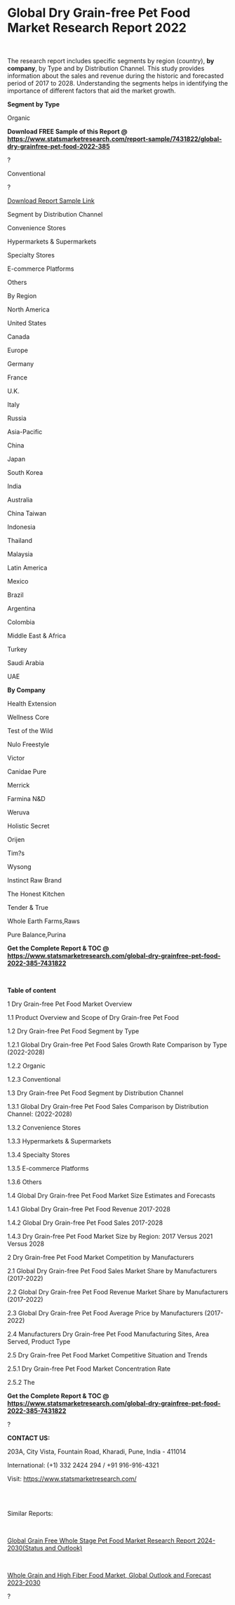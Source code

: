 <h1>Global Dry Grain-free Pet Food Market Research Report 2022</h1><br/><p>The research report includes specific segments by region (country), <strong>by company</strong>, by Type and by Distribution Channel. This study provides information about the sales and revenue during the historic and forecasted period of 2017 to 2028. Understanding the segments helps in identifying the importance of different factors that aid the market growth.</p>
 
 
 
 <p><strong>Segment by Type</strong></p>
 
 
 
 <p>Organic</p>
 
 
 
 <div><b>Download FREE Sample of this Report @ <a href="https://www.statsmarketresearch.com/download-free-sample/7431822/global-dry-grainfree-pet-food-2022-385">https://www.statsmarketresearch.com/report-sample/7431822/global-dry-grainfree-pet-food-2022-385</a></b></div>
 
 
 
 <p>? </p>
 
 
 
 <p>Conventional</p>
 
 
 
 <p>? </p>
 
 
 
 <p><a href="https://www.statsmarketresearch.com/download-free-sample/7431822/global-dry-grainfree-pet-food-2022-385">Download Report Sample Link</a></p>
 
 
 
 <p>Segment by Distribution Channel</p>
 
 
 
 <p>Convenience Stores</p>
 
 
 
 <p>Hypermarkets & Supermarkets</p>
 
 
 
 <p>Specialty Stores</p>
 
 
 
 <p>E-commerce Platforms</p>
 
 
 
 <p>Others</p>
 
 
 
 <p>By Region</p>
 
 
 
 <p>North America</p>
 
 
 
 <p>United States</p>
 
 
 
 <p>Canada</p>
 
 
 
 <p>Europe</p>
 
 
 
 <p>Germany</p>
 
 
 
 <p>France</p>
 
 
 
 <p>U.K.</p>
 
 
 
 <p>Italy</p>
 
 
 
 <p>Russia</p>
 
 
 
 <p>Asia-Pacific</p>
 
 
 
 <p>China</p>
 
 
 
 <p>Japan</p>
 
 
 
 <p>South Korea</p>
 
 
 
 <p>India</p>
 
 
 
 <p>Australia</p>
 
 
 
 <p>China Taiwan</p>
 
 
 
 <p>Indonesia</p>
 
 
 
 <p>Thailand</p>
 
 
 
 <p>Malaysia</p>
 
 
 
 <p>Latin America</p>
 
 
 
 <p>Mexico</p>
 
 
 
 <p>Brazil</p>
 
 
 
 <p>Argentina</p>
 
 
 
 <p>Colombia</p>
 
 
 
 <p>Middle East & Africa</p>
 
 
 
 <p>Turkey</p>
 
 
 
 <p>Saudi Arabia</p>
 
 
 
 <p>UAE</p>
 
 
 
 <p><strong>By Company</strong></p>
 
 
 
 <p>Health Extension</p>
 
 
 
 <p>Wellness Core</p>
 
 
 
 <p>Test of the Wild</p>
 
 
 
 <p>Nulo Freestyle</p>
 
 
 
 <p>Victor</p>
 
 
 
 <p>Canidae Pure</p>
 
 
 
 <p>Merrick</p>
 
 
 
 <p>Farmina N&D</p>
 
 
 
 <p>Weruva</p>
 
 
 
 <p>Holistic Secret</p>
 
 
 
 <p>Orijen</p>
 
 
 
 <p>Tim?s</p>
 
 
 
 <p>Wysong</p>
 
 
 
 <p>Instinct Raw Brand</p>
 
 
 
 <p>The Honest Kitchen</p>
 
 
 
 <p>Tender & True</p>
 
 
 
 <p>Whole Earth Farms,Raws</p>
 
 
 
 <p>Pure Balance,Purina</p>
 
 
 
 <div><b>Get the Complete Report & TOC @ <a href="https://www.statsmarketresearch.com/global-dry-grainfree-pet-food-2022-385-7431822">https://www.statsmarketresearch.com/global-dry-grainfree-pet-food-2022-385-7431822</a></b></div>
 
 
 
 <p><br />
 
 <b>Table of content</b></p>
 
 
 
 <p>1 Dry Grain-free Pet Food Market Overview<br />
 
 1.1 Product Overview and Scope of Dry Grain-free Pet Food<br />
 
 1.2 Dry Grain-free Pet Food Segment by Type<br />
 
 1.2.1 Global Dry Grain-free Pet Food Sales Growth Rate Comparison by Type (2022-2028)<br />
 
 1.2.2 Organic<br />
 
 1.2.3 Conventional<br />
 
 1.3 Dry Grain-free Pet Food Segment by Distribution Channel<br />
 
 1.3.1 Global Dry Grain-free Pet Food Sales Comparison by Distribution Channel: (2022-2028)<br />
 
 1.3.2 Convenience Stores<br />
 
 1.3.3 Hypermarkets & Supermarkets<br />
 
 1.3.4 Specialty Stores<br />
 
 1.3.5 E-commerce Platforms<br />
 
 1.3.6 Others<br />
 
 1.4 Global Dry Grain-free Pet Food Market Size Estimates and Forecasts<br />
 
 1.4.1 Global Dry Grain-free Pet Food Revenue 2017-2028<br />
 
 1.4.2 Global Dry Grain-free Pet Food Sales 2017-2028<br />
 
 1.4.3 Dry Grain-free Pet Food Market Size by Region: 2017 Versus 2021 Versus 2028<br />
 
 2 Dry Grain-free Pet Food Market Competition by Manufacturers<br />
 
 2.1 Global Dry Grain-free Pet Food Sales Market Share by Manufacturers (2017-2022)<br />
 
 2.2 Global Dry Grain-free Pet Food Revenue Market Share by Manufacturers (2017-2022)<br />
 
 2.3 Global Dry Grain-free Pet Food Average Price by Manufacturers (2017-2022)<br />
 
 2.4 Manufacturers Dry Grain-free Pet Food Manufacturing Sites, Area Served, Product Type<br />
 
 2.5 Dry Grain-free Pet Food Market Competitive Situation and Trends<br />
 
 2.5.1 Dry Grain-free Pet Food Market Concentration Rate<br />
 
 2.5.2 The</p>
 
 
 
 <div><b>Get the Complete Report & TOC @ <a href="https://www.statsmarketresearch.com/global-dry-grainfree-pet-food-2022-385-7431822">https://www.statsmarketresearch.com/global-dry-grainfree-pet-food-2022-385-7431822</a></b></div>
 
 
 
 <p>? </p>
 
 
 
 <p><b>CONTACT US:</b><br />
 
 203A, City Vista, Fountain Road, Kharadi, Pune, India - 411014<br />
 
 International: (+1) 332 2424 294 / +91 916-916-4321<br />
 
 Visit: <a href="https://www.statsmarketresearch.com/">https://www.statsmarketresearch.com/</a><br />
 
 <br />
 
 <br />
 
 Similar Reports:<br />
 
 <br />
 
 <a href="https://www.statsmarketresearch.com/global-grain-free-whole-stage-pet-food-2024-2030-911-7945096">Global Grain Free Whole Stage Pet Food Market Research Report 2024-2030(Status and Outlook)</a><br />
 
 <br />
 
 <a href="https://www.statsmarketresearch.com/global-whole-grain-high-fiber-food-forecast-2023-2030-949-7873496">Whole Grain and High Fiber Food Market, Global Outlook and Forecast 2023-2030</a><br />
 
 ? </p>
